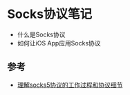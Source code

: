 # Socks协议笔记

- 什么是Socks协议
- 如何让iOS App应用Socks协议



## 参考

- [理解socks5协议的工作过程和协议细节](https://wiyi.org/socks5-protocol-in-deep.html)
